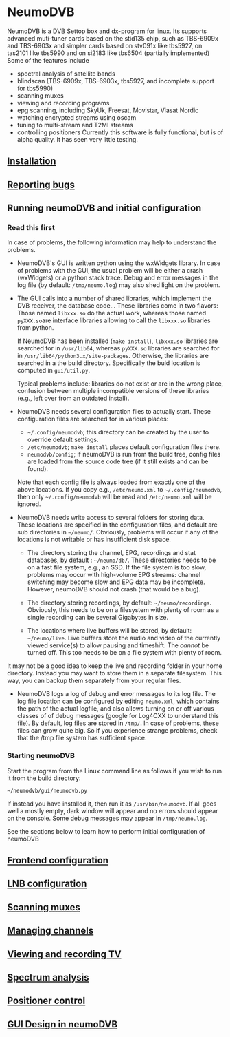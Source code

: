 # NeumoDVB #

NeumoDVB is a DVB Settop box and dx-program for linux.
Its supports advanced muti-tuner cards based on the stid135 chip, such as TBS-6909x and TBS-6903x
and simpler cards based on stv091x like tbs5927, on tas2101 like tbs5990 and on si2183 like tbs6504 (partially implemented)
Some of the features include

 * spectral analysis of satellite bands
 * blindscan (TBS-6909x, TBS-6903x, tbs5927, and incomplete support for tbs5990)
 * scanning muxes
 * viewing and recording programs
 * epg scanning, including SkyUk, Freesat, Movistar, Viasat Nordic
 * watching encrypted streams using oscam
 * tuning to multi-stream and T2MI streams
 * controlling positioners
Currently this software is fully functional, but is of alpha quality. It has seen
very little testing.

## [Installation](docs/INSTALL.md) ##

## [Reporting bugs](docs/bugs.md) ##

## Running neumoDVB and initial configuration ##

### Read this first ###

In case of problems, the following information may help to understand the problems.

* NeumoDVB's GUI is written python using the wxWidgets library. In case of problems
  with the GUI, the usual problem will be either a crash (wxWidgets) or a python stack trace. Debug and
  error messages in the log file (by default: `/tmp/neumo.log`) may also shed light on the problem.
* The GUI calls into  a number of shared libraries, which implement the DVB receiver, the database code...
  These libraries come in two flavors:  Those named `libxxx.so` do the actual work, whereas those named
  `pyXXX.so`are interface libraries allowing to call the `libxxx.so` libraries from python.

  If NeumoDVB has been installed (`make install`), `libxxx.so` libraries are searched for in `/usr/lib64`,
  whereas `pyXXX.so` libraries are searched for in `/usr/lib64/python3.x/site-packages`. Otherwise, the libraries
  are searched in a the build directory. Specifically the buld location is computed in `gui/util.py`.

  Typical problems include: libraries do not exist or are in the wrong place, confusion between
  multiple incompatible versions of these libraries (e.g., left over from an outdated install).

* NeumoDVB needs several configuration files to actually start. These configuration files are searched for in
  various places:

  * `~/.config/neumodvb`; this directory can be created by the user to override default settings.
  * `/etc/neumodvb`; `make install` places default configuration files there.
  * `neumodvb/config`;  if neumoDVB is run from the build tree, config files are loaded from the
  source code tree (if it still exists and can be found).

  Note that each config file is always loaded from exactly one of the above locations. If you copy
  e.g., `/etc/neumo.xml` to `~/.config/neumodvb`, then only `~/.config/neumodvb` will be read and `/etc/neumo.xml`
  will be ignored.

* NeumoDVB needs  write access to several folders for storing data. These locations are specified in
  the configuration files, and default are sub directories in `~/neumo/`.
  Obviously, problems will occur if any of the locations is not writable or has insufficient disk space.

  * The directory storing the channel, EPG, recordings and stat databases, by default : `~/neumo/db/`.
  These directories needs to be on a fast  file system, e.g., an SSD. If the file system is too slow,
  problems may occur with high-volume EPG streams: channel switching may become slow and EPG data may be
  incomplete. However, neumoDVB should not crash (that would be a bug).

  * The directory storing recordings, by default: `~/neumo/recordings`. Obviously, this needs to
  be on a filesystem with plenty of room as a single recording can be several Gigabytes in size.

  * The locations where live buffers will be stored, by default: `~/neumo/live`. Live buffers store the audio and
  video of the currently viewed service(s) to allow pausing and timeshift. The *cannot* be turned off.
  This too needs to  be on a file system with plenty of room.

 It may not be a good idea to keep the live and recording folder in your home directory. Instead you may want
 to store them in a separate filesystem. This way, you can backup them separately from your regular files.

* NeumoDVB logs a log of debug and error messages to its log file. The log file location can be configured
  by editing `neumo.xml`, which contains the path of the actual logfile, and also allows turning on or off
  various classes of of debug messages (google for Log4CXX to understand this file). By default, log files
  are stored in `/tmp/`. In case of problems, these files can grow quite big. So if you experience strange
  problems, check that the /tmp file system has sufficient space.

### Starting neumoDVB ###

Start the program from the Linux command line as follows if you wish to run it from the build directory:

```~/neumodvb/gui/neumodvb.py```

If instead you have installed it, then run it as `/usr/bin/neumodvb`. If all goes well a mostly empty, dark
window will appear and no errors should appear on the console. Some debug messages may appear in `/tmp/neumo.log`.

See the sections below to learn how to perform initial configuration of neumoDVB


## [Frontend configuration](docs/frontends.md) ##

## [LNB configuration](docs/lnbs.md) ##

## [Scanning muxes](docs/muxes.md) ##

## [Managing channels](docs/channel_management.md) ##

## [Viewing and recording TV](docs/viewing.md) ##

## [Spectrum analysis](docs/spectrum.md) ##

## [Positioner control](docs/positioner.md) ##


## [GUI Design in neumoDVB](docs/gui_design.md) ##
